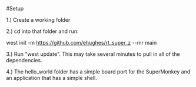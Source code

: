 
#Setup

1.) Create a working folder

2.) cd into that folder and run:

west init -m https://github.com/ehughes/rt_super_z --mr main

3.)  Run "west update".   This may take several minutes to pull in all of the dependencies.

4.) The hello_world folder has a simple board port for the SuperMonkey and an application that has a simple shell.